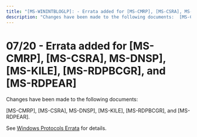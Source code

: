 ```yaml
---
title: "[MS-WININTBLOGLP]: - Errata added for [MS-CMRP], [MS-CSRA], MS-DNSP], [MS-KILE], [MS-RDPBCGR], and [MS-RDPEAR]"
description: "Changes have been made to the following documents:  [MS-CMRP], [MS-CSRA], MS-DNSP], [MS-KILE], [MS-RDPBCGR], and [MS-RDPEAR].  See Windows"
---
```


# 07/20 - Errata added for [MS-CMRP], [MS-CSRA], MS-DNSP], [MS-KILE], [MS-RDPBCGR], and [MS-RDPEAR]

<p> </p>
<p>Changes have been made to the following documents:</p>

<p>[MS-CMRP], [MS-CSRA], MS-DNSP], [MS-KILE], [MS-RDPBCGR], and
[MS-RDPEAR].</p>

<p>See <span><a href="/openspecs/windows_protocols/MS-WINERRATA/314fe022-28ea-4bd9-93ac-7941ecf9ca10">Windows
Protocols Errata</a></span> for details.</p>


                